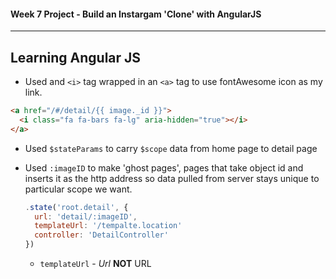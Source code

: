 #### Week 7 Project - Build an Instargam 'Clone' with AngularJS
---
Learning Angular JS
---

* Used and `<i>` tag wrapped in an `<a>` tag to use fontAwesome icon as my link.

```html
<a href="/#/detail/{{ image._id }}">
  <i class="fa fa-bars fa-lg" aria-hidden="true"></i>
</a>
```

* Used `$stateParams` to carry `$scope` data from home page to detail page

* Used `:imageID` to make 'ghost pages', pages that take object id and inserts it as the http address so data pulled from server stays unique to particular scope we want.
  ```javascript
  .state('root.detail', {
    url: 'detail/:imageID',
    templateUrl: '/tempalte.location'
    controller: 'DetailController'
  })
  ```
  * `templateUrl` - _Url_  **NOT**  URL
